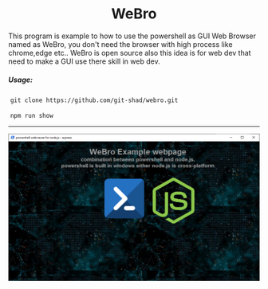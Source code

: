 <h1 align="center">WeBro</h1>

This program is example to how to use the powershell as GUI Web Browser named as WeBro, you don't need the browser with high process like chrome,edge etc.. WeBro is open source also this idea is for web dev that need to make a GUI use there skill in web dev.



##### Usage: 

​		`git clone https://github.com/git-shad/webro.git`

​		`npm run show`



------

<img src="screenshot.png">



